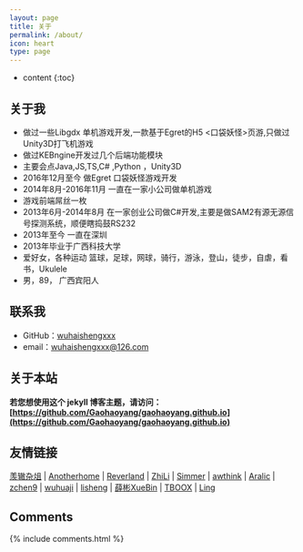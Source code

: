 ```yaml
---
layout: page
title: 关于
permalink: /about/
icon: heart
type: page
---
```


* content
{:toc}

## 关于我


* 做过一些Libgdx 单机游戏开发,一款基于Egret的H5 <口袋妖怪>页游,只做过Unity3D打飞机游戏
* 做过KEBngine开发过几个后端功能模块
* 主要会点Java,JS,TS,C# ,Python ，Unity3D
* 2016年12月至今 做Egret 口袋妖怪游戏开发
* 2014年8月-2016年11月 一直在一家小公司做单机游戏
* 游戏前端屌丝一枚
* 2013年6月-2014年8月 在一家创业公司做C#开发,主要是做SAM2有源无源信号探测系统，顺便瞎捣鼓RS232
* 2013年至今 一直在深圳
* 2013年毕业于广西科技大学
* 爱好女，各种运动 篮球，足球，网球，骑行，游泳，登山，徒步，自虐，看书，Ukulele 
* 男，89， 广西宾阳人


## 联系我

* GitHub：[wuhaishengxxx](https://github.com/wuhaishengxxx)
* email：wuhaishengxxx@126.com



## 关于本站

**若您想使用这个 jekyll 博客主题，请访问：[https://github.com/Gaohaoyang/gaohaoyang.github.io](https://github.com/Gaohaoyang/gaohaoyang.github.io)**




## 友情链接

[羡辙杂俎](http://zhangwenli.com/blog) \| [Anotherhome](https://www.anotherhome.net) \| [Reverland](http://reverland.org/) \| [ZhiLi](http://lizhipower.github.io/) \| [Simmer](http://simmer-jun.github.io/) \| [awthink](http://awthink.net/) \| [Aralic](http://aralic.github.io/) \| [zchen9](http://www.chen9.info/) \| [wuhuaji](http://wuhuaji.me/) \| [lisheng](http://www.lishengcn.cn/) \| [薛彬XueBin](http://axuebin.com/blog/) \| [TBOOX](http://www.tboox.org/cn/) \|  [Ling](http://linglinyp.com/)

## Comments

{% include comments.html %}
